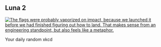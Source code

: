 ## Luna 2
[![The flags were probably vaporized on impact, because we launched it before we had finished figuring out how to land. That makes sense from an engineering standpoint, but also feels like a metaphor.](https://imgs.xkcd.com/comics/luna_2.png)](https://xkcd.com/2125/ "The flags were probably vaporized on impact, because we launched it before we had finished figuring out how to land. That makes sense from an engineering standpoint, but also feels like a metaphor.")

Your daily random xkcd

